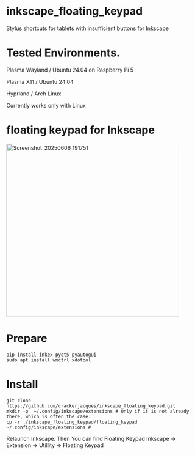 # inkscape_floating_keypad
Stylus shortcuts for tablets with insufficient buttons for Inkscape

# Tested Environments.

Plasma Wayland / Ubuntu 24.04 on Raspberry Pi 5

Plasma X11 / Ubuntu 24.04

Hyprland / Arch Linux

Currently works only with Linux

# floating keypad for Inkscape
<img width="453" alt="Screenshot_20250606_191751" src="https://github.com/user-attachments/assets/07a77355-dbac-415d-a173-93fe141b6f9e" />

# Prepare
```
pip install inkex pyqt5 pyautogui
sudo apt install wmctrl xdotool
```
# Install
```
git clone https://github.com/crackerjacques/inkscape_floating_keypad.git
mkdir -p  ~/.config/inkscape/extensions # Only if it is not already there, which is often the case.
cp -r ./inkscape_floating_keypad/floating_keypad ~/.config/inkscape/extensions #
```

Relaunch Inkscape.
Then You can find Floating Keypad
Inkscape -> Extension -> Utillity -> Floating Keypad
